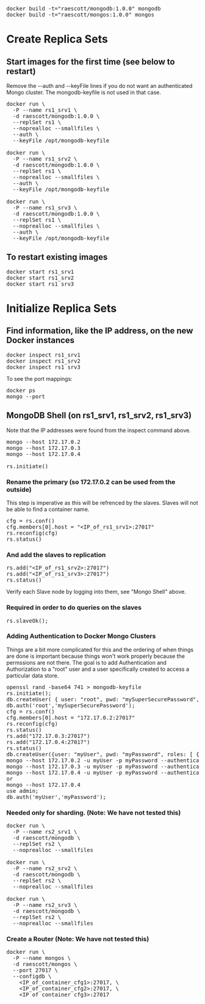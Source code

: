<pre>
docker build -t="raescott/mongodb:1.0.0" mongodb
docker build -t="raescott/mongos:1.0.0" mongos
</pre>

# Create Replica Sets

## Start images for the first time (see below to restart)
Remove the --auth and --keyFile lines if you do not want an authenticated Mongo cluster.  The mongodb-keyfile is not 
used in that case.
<pre>
docker run \
  -P --name rs1_srv1 \
  -d raescott/mongodb:1.0.0 \
  --replSet rs1 \
  --noprealloc --smallfiles \
  --auth \
  --keyFile /opt/mongodb-keyfile

docker run \
  -P --name rs1_srv2 \
  -d raescott/mongodb:1.0.0 \
  --replSet rs1 \
  --noprealloc --smallfiles \
  --auth \
  --keyFile /opt/mongodb-keyfile

docker run \
  -P --name rs1_srv3 \
  -d raescott/mongodb:1.0.0 \
  --replSet rs1 \
  --noprealloc --smallfiles \
  --auth \
  --keyFile /opt/mongodb-keyfile
</pre>
  
## To restart existing images
<pre>
docker start rs1_srv1
docker start rs1_srv2
docker start rs1_srv3
</pre>
  
# Initialize Replica Sets

## Find information, like the IP address, on the new Docker instances
<pre>
docker inspect rs1_srv1
docker inspect rs1_srv2
docker inspect rs1_srv3
</pre>

To see the port mappings:
<pre>
docker ps 
mongo --port <port>
</pre>

## MongoDB Shell (on rs1_srv1, rs1_srv2, rs1_srv3)
Note that the IP addresses were found from the inspect command above.
<pre>
mongo --host 172.17.0.2
mongo --host 172.17.0.3
mongo --host 172.17.0.4

rs.initiate()
</pre>

### Rename the primary (so 172.17.0.2 can be used from the outside)
This step is imperative as this will be refrenced by the slaves. Slaves will not be able to find a container name.

<pre>
cfg = rs.conf()
cfg.members[0].host = "&lt;IP_of_rs1_srv1&gt;:27017"
rs.reconfig(cfg)
rs.status()
</pre>

### And add the slaves to replication
<pre>
rs.add("&lt;IP_of_rs1_srv2&gt;:27017")
rs.add("&lt;IP_of_rs1_srv3&gt;:27017")
rs.status()
</pre>
Verify each Slave node by logging into them, see "Mongo Shell" above.

### Required in order to do queries on the slaves
<pre>
rs.slaveOk();
</pre>

### Adding Authentication to Docker Mongo Clusters
Things are a bit more complicated for this and the ordering of when things are done is important because things won't
work properly because the permssions are not there.  The goal is to add Authentication and Authorization to a "root"
user and a user specifically created to access a particular data store.

<pre>
openssl rand -base64 741 > mongodb-keyfile
rs.initiate();
db.createUser( { user: "root", pwd: "mySuperSecurePassword", roles: [ { role: "root", db: "admin" }, ] })
db.auth('root','mySuperSecurePassword');
cfg = rs.conf()
cfg.members[0].host = "172.17.0.2:27017"
rs.reconfig(cfg)
rs.status()
rs.add("172.17.0.3:27017")
rs.add("172.17.0.4:27017")
rs.status()
db.createUser({user: "myUser", pwd: "myPassword", roles: [ { role: "dbOwner", db: "myDb" } ] });
mongo --host 172.17.0.2 -u myUser -p myPassword --authenticationDatabase admin myDb
mongo --host 172.17.0.3 -u myUser -p myPassword --authenticationDatabase admin myDb
mongo --host 172.17.0.4 -u myUser -p myPassword --authenticationDatabase admin myDb
or
mongo --host 172.17.0.4
use admin;
db.auth('myUser','myPassword');
</pre>

### Needed only for sharding. (Note: We have not tested this)

<pre>
docker run \
  -P --name rs2_srv1 \
  -d raescott/mongodb \
  --replSet rs2 \
  --noprealloc --smallfiles

docker run \
  -P --name rs2_srv2 \
  -d raescott/mongodb \
  --replSet rs2 \
  --noprealloc --smallfiles

docker run \
  -P --name rs2_srv3 \
  -d raescott/mongodb \
  --replSet rs2 \
  --noprealloc --smallfiles
</pre>

### Create a Router (Note: We have not tested this)
<pre>
docker run \
  -P --name mongos \
  -d raescott/mongos \
  --port 27017 \
  --configdb \
    &lt;IP_of_container_cfg1&gt;:27017, \
    &lt;IP_of_container_cfg2&gt;:27017, \
    &lt;IP_of_container_cfg3&gt;:27017
</pre>
